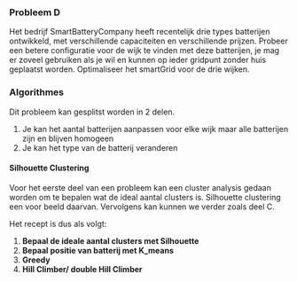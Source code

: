 <!-- # SmartGrid December 2018
Philip Oosterholt
Mohamed Baioumy
Thomas Hoedeman -->

### Probleem D

Het bedrijf SmartBatteryCompany heeft recentelijk drie types batterijen ontwikkeld, met verschillende capaciteiten en verschillende prijzen. Probeer een betere configuratie voor de wijk te vinden met deze batterijen, je mag er zoveel gebruiken als je wil en kunnen op ieder gridpunt zonder huis geplaatst worden. Optimaliseer het smartGrid voor de drie wijken.



### Algorithmes

Dit probleem kan gesplitst worden in 2 delen.

1. Je kan het aantal batterijen aanpassen voor elke wijk maar alle batterijen zijn en blijven homogeen
2. Je kan het type van de batterij veranderen



#### Silhouette Clustering

Voor het eerste deel van een probleem kan een cluster analysis gedaan worden om te bepalen wat de ideal aantal clusters is. Silhouette clustering een voor beeld daarvan. Vervolgens kan kunnen we verder zoals deel C.

Het recept is dus als volgt:

1. **Bepaal de ideale aantal clusters met Silhouette**
2. **Bepaal positie van batterij met K_means**
3. **Greedy**
4. **Hill Climber/ double Hill Climber**




